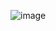 ![image](https://user-images.githubusercontent.com/81956540/162143650-09dd5f53-11a0-4cda-b33e-1542ae099e19.png)

